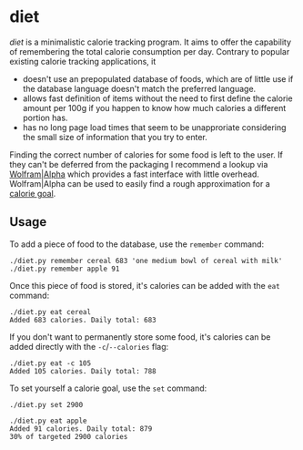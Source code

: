 # diet

*diet* is a minimalistic calorie tracking program. It aims to offer the capability of remembering the total calorie consumption per day. Contrary to popular existing calorie tracking applications, it

* doesn't use an prepopulated database of foods, which are of little use if the database language doesn't match the preferred language.
* allows fast definition of items without the need to first define the calorie amount per 100g if you happen to know how much calories a different portion has.
* has no long page load times that seem to be unapproriate considering the small size of information that you try to enter.

Finding the correct number of calories for some food is left to the user. If they can't be deferred from the packaging I recommend a lookup via [Wolfram|Alpha](http://www.wolframalpha.com) which provides a fast interface with little overhead. Wolfram|Alpha can be used to easily find a rough approximation for a [calorie goal](http://www.wolframalpha.com/input/?i=energy+expenditure).

## Usage

To add a piece of food to the database, use the `remember` command:

    ./diet.py remember cereal 683 'one medium bowl of cereal with milk'
    ./diet.py remember apple 91 

Once this piece of food is stored, it's calories can be added with the `eat` command:

    ./diet.py eat cereal
    Added 683 calories. Daily total: 683

If you don't want to permanently store some food, it's calories can be added directly with the `-c`/`--calories` flag:

    ./diet.py eat -c 105
    Added 105 calories. Daily total: 788

To set yourself a calorie goal, use the `set` command:

    ./diet.py set 2900

    ./diet.py eat apple
    Added 91 calories. Daily total: 879
    30% of targeted 2900 calories

